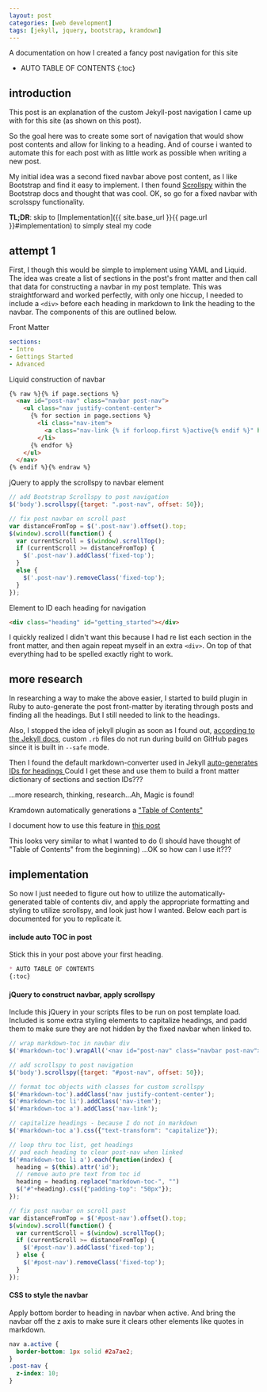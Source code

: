 ```yaml
---
layout: post
categories: [web development]
tags: [jekyll, jquery, bootstrap, kramdown]
---
```


A documentation on how I created a fancy post navigation for this site  

<!-- excerpt separator -->

* AUTO TABLE OF CONTENTS
{:toc}

## introduction

This post is an explanation of the custom Jekyll-post navigation I came up with for this site (as shown on this post).  

So the goal here was to create some sort of navigation that would show post contents and allow for linking to a heading. And of course i wanted to automate this for each post with as little work as possible when writing a new post.  

My initial idea was a second fixed navbar above post content, as I like Bootstrap and find it easy to implement. I then found [Scrollspy](http://v4-alpha.getbootstrap.com/components/scrollspy/) within the Bootstrap docs and thought that was cool. OK, so go for a fixed navbar with scrolsspy functionality.  

**TL;DR**: skip to [Implementation]({{ site.base_url }}{{ page.url }}#implementation) to simply steal my code

## attempt 1

First, I though this would be simple to implement using YAML and Liquid. The idea was create a list of sections in the post's front matter and then call that data for constructing a navbar in my post template. This was straightforward and worked perfectly, with only one hiccup, I needed to include a `<div>` before each heading in markdown to link the heading to the navbar. The components of this are outlined below.  

Front Matter  

```yaml
sections:
- Intro
- Gettings Started
- Advanced
```

Liquid construction of navbar  

```html
{% raw %}{% if page.sections %}
  <nav id="post-nav" class="navbar post-nav">
    <ul class="nav justify-content-center">
      {% for section in page.sections %}
        <li class="nav-item">
          <a class="nav-link {% if forloop.first %}active{% endif %}" href="#{{ section | replace: ' ', '_' | downcase }}">{{ section }}</a>
        </li>
      {% endfor %}
    </ul>
  </nav>
{% endif %}{% endraw %}
```

jQuery to apply the scrollspy to navbar element  

```javascript
// add Bootstrap Scrollspy to post navigation
$('body').scrollspy({target: ".post-nav", offset: 50});

// fix post navbar on scroll past
var distanceFromTop = $('.post-nav').offset().top;
$(window).scroll(function() {
  var currentScroll = $(window).scrollTop();
  if (currentScroll >= distanceFromTop) {
    $('.post-nav').addClass('fixed-top');
  }
  else {
    $('.post-nav').removeClass('fixed-top');
  }
});
```

Element to ID each heading for navigation  

```html
<div class="heading" id="getting_started"></div>
```

I quickly realized I didn't want this because I had re list each section in the front matter, and then again repeat myself in an extra `<div>`. On top of that everything had to be spelled exactly right to work.  

## more research

In researching a way to make the above easier, I started to build plugin in Ruby to auto-generate the post front-matter by iterating through posts and finding all the headings. But I still needed to link to the headings.  

Also, I stopped the idea of jekyll plugin as soon as I found out, [according to the Jekyll docs](http://jekyllrb.com/docs/plugins/), custom `.rb` files do not run during build on GitHub pages since it is built in `--safe` mode.  

Then I found the default markdown-converter used in Jekyll [auto-generates IDs for headings ](https://kramdown.gettalong.org/converter/html) Could I get these and use them to build a front matter dictionary of sections and section IDs???  

...more research, thinking, research...Ah, Magic is found!  

Kramdown automatically generations a ["Table of Contents"](https://kramdown.gettalong.org/converter/html.html#toc)  

I document how to use this feature in [this post](https://knanne.github.io/posts/creating-a-website-with-jekyll-and-github-pages#code-snippets)

This looks very similar to what I wanted to do (I should have thought of "Table of Contents" from the beginning) ...OK so how can I use it???  

## implementation

So now I just needed to figure out how to utilize the automatically-generated table of contents div, and apply the appropriate formatting and styling to utilize scrollspy, and look just how I wanted. Below each part is documented for you to replicate it.  

#### include auto TOC in post

Stick this in your post above your first heading.  

```markdown
* AUTO TABLE OF CONTENTS
{:toc}
```

#### jQuery to construct navbar, apply scrollspy

Include this jQuery in your scripts files to be run on post template load. Included is some extra styling elements to capitalize headings, and padd them to make sure they are not hidden by the fixed navbar when linked to.  

```javascript
// wrap markdown-toc in navbar div
$('#markdown-toc').wrapAll('<nav id="post-nav" class="navbar post-nav">');

// add scrollspy to post navigation
$('body').scrollspy({target: "#post-nav", offset: 50});

// format toc objects with classes for custom scrollspy
$('#markdown-toc').addClass('nav justify-content-center');
$('#markdown-toc li').addClass('nav-item');
$('#markdown-toc a').addClass('nav-link');

// capitalize headings - because I do not in markdown
$('#markdown-toc a').css({"text-transform": "capitalize"});

// loop thru toc list, get headings
// pad each heading to clear post-nav when linked
$('#markdown-toc li a').each(function(index) {
  heading = $(this).attr('id');
  // remove auto pre text from toc id
  heading = heading.replace("markdown-toc-", "")
  $("#"+heading).css({"padding-top": "50px"});
});

// fix post navbar on scroll past
var distanceFromTop = $('#post-nav').offset().top;
$(window).scroll(function() {
  var currentScroll = $(window).scrollTop();
  if (currentScroll >= distanceFromTop) {
    $('#post-nav').addClass('fixed-top');
  } else {
    $('#post-nav').removeClass('fixed-top');
  }
});
```

#### CSS to style the navbar

Apply bottom border to heading in navbar when active. And bring the navbar off the z axis to make sure it clears other elements like quotes in markdown.

```css
nav a.active {
  border-bottom: 1px solid #2a7ae2;
}
.post-nav {
  z-index: 10;
}
```

